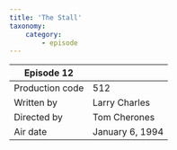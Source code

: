 ```yaml
---
title: 'The Stall'
taxonomy:
    category:
        - episode
---
```


| Episode 12 | |
|-----------------|--------------------------------|
| Production code | 512                            |
| Written by      | Larry Charles |
| Directed by     | Tom Cherones                   |
| Air date        | January 6, 1994                   |
